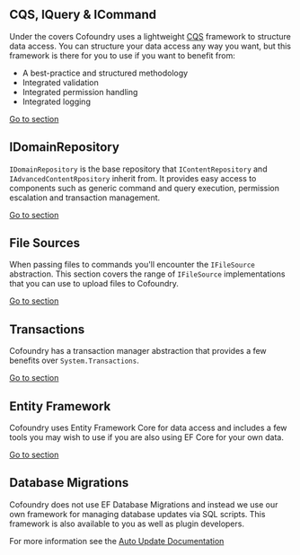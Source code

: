 ## CQS, IQuery & ICommand 

Under the covers Cofoundry uses a lightweight [CQS](/framework/data-access/CQS) framework to structure data access. You can structure your data access any way you want, but this framework is there for you to use if you want to benefit from:

- A best-practice and structured methodology
- Integrated validation
- Integrated permission handling
- Integrated logging

[Go to section](CQS) 

## IDomainRepository

`IDomainRepository` is the base repository that `IContentRepository` and `IAdvancedContentRpository` inherit from. It provides easy access to components such as generic command and query execution, permission escalation and transaction management. 

[Go to section](IDomainRepository)

## File Sources

When passing files to commands you'll encounter the `IFileSource` abstraction. This section covers the range of `IFileSource` implementations that you can use to upload files to Cofoundry.

[Go to section](File-Sources)

## Transactions

Cofoundry has a transaction manager abstraction that provides a few benefits over `System.Transactions`.

[Go to section](Transactions) 

## Entity Framework

Cofoundry uses Entity Framework Core for data access and includes a few tools you may wish to use if you are also using EF Core for your own data.

[Go to section](Entity-Framework-and-DbContext-Tools) 

## Database Migrations

Cofoundry does not use EF Database Migrations and instead we use our own framework for managing database updates via SQL scripts. This framework is also available to you as well as plugin developers.

For more information see the [Auto Update Documentation](/framework/Auto-Update)

